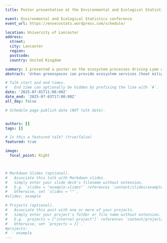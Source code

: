 ```yaml
---
title: Poster presentation at the Environmental and Ecological Statistics conference in July 2025

event: Environmental and Ecological Statistics conference
event_url: https://envecostats.wordpress.com/schedule/

location: University of Lancaster
address:
  street: 
  city: Lancaster
  region: 
  postcode: 
  country: United Kingdom

summary: I presented a poster on the ecosystem processes driving Lyme disease hazard in urban greenspaces at the EnvEcoStats conference in July 2025
abstract: 'Urban greenspaces can provide ecosystem services (heat mitigation, recreation) but also disservices, including tick-borne disease hazard. Most studies investigating ecological drivers of tick-borne disease hazard focus on woodlands, as they are known to have high hazard however, rural ecosystem processes are likely to be different to those in urban areas. In this study, we aimed to understand mechanisms driving deer space-use, tick density and Lyme disease hazard in urban areas. We surveyed urban greenspaces and surrounding hinterland sites across 12 towns in England and Scotland and used Structural Equation Modelling to investigate how connectivity, tree cover, built-up cover and recentness of urbanisation affected deer space-use, tick density and Lyme disease hazard. '

# Talk start and end times.
#   End time can optionally be hidden by prefixing the line with `#`.
date: '2025-07-01T11:00:00Z'
date_end: '2025-07-03T17:00:00Z'
all_day: false

# Schedule page publish date (NOT talk date).


authors: []
tags: []

# Is this a featured talk? (true/false)
featured: true

image:
  focal_point: Right



# Markdown Slides (optional).
#   Associate this talk with Markdown slides.
#   Simply enter your slide deck's filename without extension.
#   E.g. `slides = "example-slides"` references `content/slides/example-slides.md`.
#   Otherwise, set `slides = ""`.
#slides: example

# Projects (optional).
#   Associate this post with one or more of your projects.
#   Simply enter your project's folder or file name without extension.
#   E.g. `projects = ["internal-project"]` references `content/project/deep-learning/index.md`.
#   Otherwise, set `projects = []`.
#projects:
#  - example
---
```


